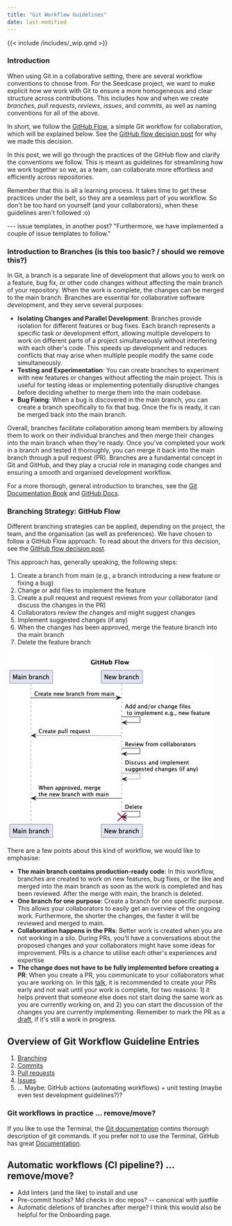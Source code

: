 ```yaml
---
title: "Git Workflow Guidelines"
date: last-modified
---
```


{{< include /includes/_wip.qmd >}}

### Introduction

When using Git in a collaborative setting, there are several workflow conventions to choose from. For the Seedcase project, we want to make explicit how we work with Git to ensure a more homogeneous and clear structure across contributions. This includes how and when we create *branches*, *pull requests*,
*reviews*, *issues*, and *commits*, as well as naming conventions for all of the above.

In short, we follow the [GitHub Flow](https://docs.github.com/en/get-started/quickstart/github-flow), a simple Git workflow for collaboration, which will be explained below. See the [GitHub flow decision post](../why-github-flow/index.md) for why we made this decision.

In this post, we will go through the practices of the GitHub flow and clarify the conventions we follow. This is meant as guidelines for streamlining how we work together so we, as a team, can collaborate more effortless and efficiently across repositories.

Remember that this is all a learning process. It takes time to get these practices under the belt, so they are a seamless part of you workflow. So don't be too hard on yourself (and your collaborators), when these guidelines aren't followed :o)

--- issue templates, in another post? "Furthermore, we have implemented a couple of issue templates to follow."

### Introduction to Branches (is this too basic? / should we remove this?)

In Git, a branch is a separate line of development that allows you to work on a feature, bug fix, or other code changes without affecting the main branch of your repository. When the work is complete, the changes can be merged to the main branch. Branches are essential for collaborative software development, and they serve several purposes:

- **Isolating Changes and Parallel Development**: Branches provide isolation for different features or bug fixes. Each branch represents a specific task or development effort, allowing multiple developers to work on different parts of a project simultaneously without interfering with each other's code. This speeds up development and reduces conflicts that may arise when multiple people modify the same code simultaneously.
- **Testing and Experimentation**: You can create branches to experiment with new features or changes without affecting the main project. This is useful for testing ideas or implementing potentially disruptive changes before deciding whether to merge them into the main codebase.
- **Bug Fixing**: When a bug is discovered in the main branch, you can create a branch specifically to fix that bug. Once the fix is ready, it can be merged back into the main branch.

Overall, branches facilitate collaboration among team members by allowing them to work on their individual branches and then merge their changes into the main branch when they're ready. Once you've completed your work in a branch and tested it thoroughly, you can merge it back into the main branch through a pull request (PR). Branches are a fundamental concept in Git and GitHub, and they play a crucial role in managing code changes and ensuring a smooth and organised development workflow.

For a more thorough, general introduction to branches, see the [Git Documentation Book](https://git-scm.com/book/en/v2/Git-Branching-Branches-in-a-Nutshell) and [GitHub Docs](https://docs.github.com/en/pull-requests/collaborating-with-pull-requests/proposing-changes-to-your-work-with-pull-requests/about-branches).

### Branching Strategy: GitHub Flow

Different branching strategies can be applied, depending on the project, the team, and the organisation (as well as preferences). We have chosen to follow a GitHub Flow approach. To read about the drivers for this decision, see the [GitHub flow decision post](../why-github-flow/index.md).

This approach has, generally speaking, the following steps:

1. Create a branch from main (e.g., a branch introducing a new feature or fixing a bug)
2. Change or add files to implement the feature
3. Create a pull request and request reviews from your collaborator (and discuss the changes in the PR)
4. Collaborators review the changes and might suggest changes
5. Implement suggested changes (if any)
6. When the changes has been approved, merge the feature branch into the main branch
7. Delete the feature branch

![Example of the GitHub flow showing the process of creating and merging a feature branch](/entries/images/github-flow.png)

There are a few points about this kind of workflow, we would like to emphasise:

- **The main branch contains production-ready code**: In this workflow, branches are created to work on new features, bug fixes, or the like and merged into the main branch as soon as the work is completed and has been reviewed. After the merge with main, the branch is deleted.
- **One branch for one purpose**: Create a branch for one specific purpose. This allows your collaborators to easily get an overview of the ongoing work. Furthermore, the shorter the changes, the faster it will be reviewed and merged to main.
- **Collaboration happens in the PRs**: Better work is created when you are not working in a silo. During PRs, you'll have a conversations about the proposed changes and your collaborators might have some ideas for improvement. PRs is a chance to utilise each other's experiences and expertise
- **The change does not have to be fully implemented before creating a PR**: When you create a PR, you communicate to your collaborators what you are working on. In this [talk](https://www.youtube.com/watch?v=vCwuZfK0VG4), it is recommended to create your PRs early and not wait until your work is complete, for two reasons: 1) it helps prevent that someone else does not start doing the same work as you are currently working on, and 2) you can start the discussion of the changes you are currently implementing. Remember to mark the PR as a [draft](https://docs.github.com/en/pull-requests/collaborating-with-pull-requests/proposing-changes-to-your-work-with-pull-requests/changing-the-stage-of-a-pull-request#converting-a-pull-request-to-a-draft), if it's still a work in progress.

## Overview of Git Workflow Guideline Entries

1. [Branching](branches.md)
2. [Commits](commits.md)
3. [Pull requests](prs.md)
4. [Issues](issues.md)
5. ... Maybe: GitHub actions (automating workflows) + unit testing (maybe even test development guidelines?)?

### Git workflows in practice ... remove/move?

If you like to use the Terminal, the [Git documentation](https://git-scm.com/docs) contins thorough description of git commands.
If you prefer not to use the Terminal, GitHub has great [Documentation](https://docs.github.com/en).

## Automatic workflows (CI pipeline?) ... remove/move?

- Add linters (and the like) to install and use
- Pre-commit hooks? Md checks in doc repos? -- canonical with justfile
- Automatic deletions of branches after merge?
I think this would also be helpful for the Onboarding page.
